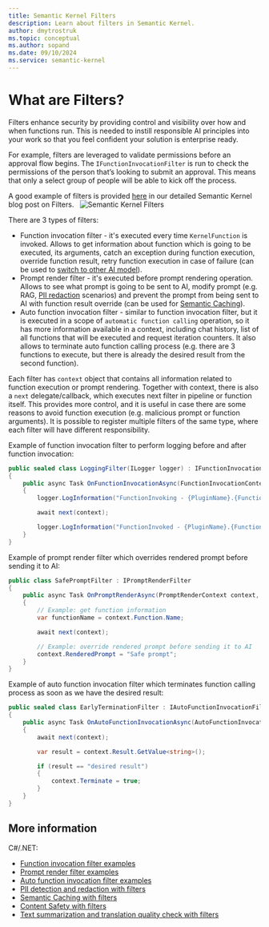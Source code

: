 ```yaml
---
title: Semantic Kernel Filters
description: Learn about filters in Semantic Kernel.
author: dmytrostruk
ms.topic: conceptual
ms.author: sopand
ms.date: 09/10/2024
ms.service: semantic-kernel
---
```


# What are Filters?

Filters enhance security by providing control and visibility over how and when functions run. This is needed to instill responsible AI principles into your work so that you feel confident your solution is enterprise ready.

For example, filters are leveraged to validate permissions before an approval flow begins. The `IFunctionInvocationFilter` is run to check the permissions of the person that’s looking to submit an approval. This means that only a select group of people will be able to kick off the process.

A good example of filters is provided [here](https://devblogs.microsoft.com/semantic-kernel/filters-in-semantic-kernel/) in our detailed Semantic Kernel blog post on Filters.
 
 ![Semantic Kernel Filters](../media/WhatAreFilters.png)

There are 3 types of filters:

- Function invocation filter - it's executed every time `KernelFunction` is invoked. Allows to get information about function which is going to be executed, its arguments, catch an exception during function execution, override function result, retry function execution in case of failure (can be used to [switch to other AI model](https://github.com/microsoft/semantic-kernel/blob/main/dotnet/samples/Concepts/Filtering/RetryWithFilters.cs)).
- Prompt render filter - it's executed before prompt rendering operation. Allows to see what prompt is going to be sent to AI, modify prompt (e.g. RAG, [PII redaction](https://github.com/microsoft/semantic-kernel/blob/main/dotnet/samples/Concepts/Filtering/PIIDetection.cs) scenarios) and prevent the prompt from being sent to AI with function result override (can be used for [Semantic Caching](https://github.com/microsoft/semantic-kernel/blob/main/dotnet/samples/Concepts/Caching/SemanticCachingWithFilters.cs)).
- Auto function invocation filter - similar to function invocation filter, but it is executed in a scope of `automatic function calling` operation, so it has more information available in a context, including chat history, list of all functions that will be executed and request iteration counters. It also allows to terminate auto function calling process (e.g. there are 3 functions to execute, but there is already the desired result from the second function).

Each filter has `context` object that contains all information related to function execution or prompt rendering. Together with context, there is also a `next` delegate/callback, which executes next filter in pipeline or function itself. This provides more control, and it is useful in case there are some reasons to avoid function execution (e.g. malicious prompt or function arguments). It is possible to register multiple filters of the same type, where each filter will have different responsibility.

Example of function invocation filter to perform logging before and after function invocation:

```csharp
public sealed class LoggingFilter(ILogger logger) : IFunctionInvocationFilter
{
    public async Task OnFunctionInvocationAsync(FunctionInvocationContext context, Func<FunctionInvocationContext, Task> next)
    {
        logger.LogInformation("FunctionInvoking - {PluginName}.{FunctionName}", context.Function.PluginName, context.Function.Name);

        await next(context);

        logger.LogInformation("FunctionInvoked - {PluginName}.{FunctionName}", context.Function.PluginName, context.Function.Name);
    }
}
```

Example of prompt render filter which overrides rendered prompt before sending it to AI:

```csharp
public class SafePromptFilter : IPromptRenderFilter
{
    public async Task OnPromptRenderAsync(PromptRenderContext context, Func<PromptRenderContext, Task> next)
    {
        // Example: get function information
        var functionName = context.Function.Name;

        await next(context);

        // Example: override rendered prompt before sending it to AI
        context.RenderedPrompt = "Safe prompt";
    }
}
```

Example of auto function invocation filter which terminates function calling process as soon as we have the desired result:

```csharp
public sealed class EarlyTerminationFilter : IAutoFunctionInvocationFilter
{
    public async Task OnAutoFunctionInvocationAsync(AutoFunctionInvocationContext context, Func<AutoFunctionInvocationContext, Task> next)
    {
        await next(context);

        var result = context.Result.GetValue<string>();

        if (result == "desired result")
        {
            context.Terminate = true;
        }
    }
}
```

## More information

C#/.NET:
* [Function invocation filter examples](https://github.com/microsoft/semantic-kernel/blob/main/dotnet/samples/Concepts/Filtering/FunctionInvocationFiltering.cs)
* [Prompt render filter examples](https://github.com/microsoft/semantic-kernel/blob/main/dotnet/samples/Concepts/Filtering/PromptRenderFiltering.cs)
* [Auto function invocation filter examples](https://github.com/microsoft/semantic-kernel/blob/main/dotnet/samples/Concepts/Filtering/AutoFunctionInvocationFiltering.cs)
* [PII detection and redaction with filters](https://github.com/microsoft/semantic-kernel/blob/main/dotnet/samples/Concepts/Filtering/PIIDetection.cs)
* [Semantic Caching with filters](https://github.com/microsoft/semantic-kernel/blob/main/dotnet/samples/Concepts/Caching/SemanticCachingWithFilters.cs)
* [Content Safety with filters](https://github.com/microsoft/semantic-kernel/tree/main/dotnet/samples/Demos/ContentSafety)
* [Text summarization and translation quality check with filters](https://github.com/microsoft/semantic-kernel/tree/main/dotnet/samples/Demos/QualityCheck)